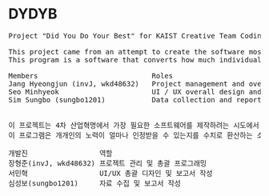# DYDYB
<pre>
Project "Did You Do Your Best" for KAIST Creative Team Coding Challenge

This project came from an attempt to create the software most needed in the fourth industrial revolution.
This program is a software that converts how much individual effort is worth.

Members                           Roles
Jang Hyeongjun (invJ, wkd48632)   Project management and overall programming
Seo Minhyeok                      UI / UX overall design and reporting
Sim Sungbo (sungbo1201)           Data collection and reporting


이 프로젝트는 4차 산업혁명에서 가장 필요한 소프트웨어를 제작하려는 시도에서 비롯되었습니다.
이 프로그램은 개개인의 노력이 얼마나 인정받을 수 있는지를 수치로 환산하는 소프트웨어입니다.

개발진                 역할
장형준(invJ, wkd48632) 프로젝트 관리 및 총괄 프로그래밍
서민혁                 UI/UX 총괄 디자인 및 보고서 작성
심성보(sungbo1201)     자료 수집 및 보고서 작성
</pre>
